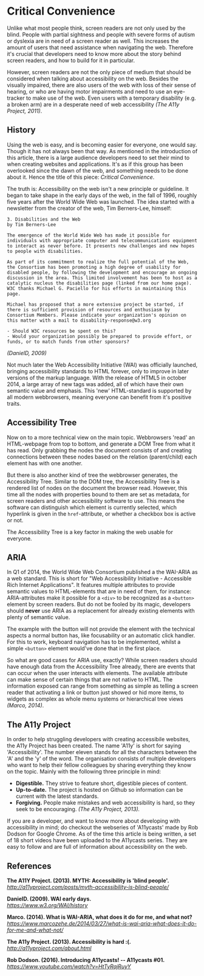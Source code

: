 # Critical Convenience
Unlike what most people think, screen readers are not only used by the blind. People with partial sightness and people with severe forms of autism or dyslexia are in need of a screen reader as well. This increases the amount of users that need assistance when navigating the web. Therefore it's crucial that developers need to know more about the story behind screen readers, and how to build for it in particular.

However, screen readers are not the only piece of medium that should be considered when talking about accessibility on the web. Besides the visually impaired, there are also users of the web with loss of their sense of hearing, or who are having motor impairments and need to use an eye-tracker to make use of the web. Even users with a temporary disability (e.g. a broken arm) are in a desperate need of web accessibility *(The A11y Project, 2011)*.

## History
Using the web is easy, and is becoming easier for everyone, one would say. Though it has not always been that way. As mentioned in the introduction of this article, there is a large audience developers need to set their mind to when creating websites and applications. It's as if this group has been overlooked since the dawn of the web, and something needs to be done about it. Hence the title of this piece: *Critical Convenience*.

The truth is: Accessibility on the web isn't a new principle or guideline. It began to take shape in the early days of the web, in the fall of 1996, roughly five years after the World Wide Web was launched. The idea started with a newsletter from the creator of the web, Tim Berners-Lee, himself:

```
3. Disabilities and the Web  
by Tim Berners-Lee

The emergence of the World Wide Web has made it possible for individuals with appropriate computer and telecommunications equipment to interact as never before. It presents new challenges and new hopes to people with disabilities.

As part of its commitment to realize the full potential of the Web, the Consortium has been promoting a high degree of usability for disabled people, by following the development and encourage an ongoing discussion in the area. This limited involvement has been to host as a catalytic nucleus the disabilities page (linked from our home page). W3C thanks Michael G. Paciello for his efforts in maintaining this page.

Michael has proposed that a more extensive project be started, if there is sufficient provision of resources and enthusiasm by Consortium Members. Please indicate your organization's opinion on this matter with a mail to disability-response@w3.org

- Should W3C resources be spent on this?
- Would your organization possibly be prepared to provide effort, or funds, or to match funds from other sponsors?
```
*(DanielD, 2009)*

Not much later the Web Accessibility Initiative (WAI) was officially launched, bringing accessibility standards to HTML forever, only to improve in later versions of the markup language. With the release of HTML5 in october 2014, a large array of new tags was added, all of which have their own semantic value and emphasis. This 'new' HTML-standard is supported by all modern webbrowsers, meaning everyone can benefit from it's positive traits. 

## Accessibility Tree
Now on to a more technical view on the main topic. Webbrowsers 'read' an HTML-webpage from top to bottom, and generate a DOM Tree from what it has read. Only grabbing the nodes the document consists of and creating connections between these nodes based on the relation (parent/child) each element has with one another.

But there is also another kind of tree the webbrowser generates, the Accessibility Tree. Similar to the DOM tree, the Accessibility Tree is a rendered list of nodes on the document the browser read. However, this time all the nodes with properties bound to them are set as metadata, for screen readers and other accessibility software to use. This means the software can distinguish which element is currently selected, which hyperlink is given in the `href`-attribute, or whether a checkbox box is active or not.

The Accessibility Tree is a key factor in making the web usable for everyone.

## ARIA
In Q1 of 2014, the World Wide Web Consortium published a the WAI-ARIA as a web standard. This is short for "Web Accessibility Initiative - Accessible Rich Internet Applications". It features multiple attributes to provide semantic values to HTML-elements that are in need of them, for instance: ARIA-attributes make it possible for a `<div>` to be recognized as a `<button>` element by screen readers. But do not be fooled by its magic, developers should **never** use ARIA as a replacement for already existing elements with plenty of semantic value.

The example with the button will not provide the element with the technical aspects a normal button has, like focusability or an automatic click handler. For this to work, keyboard navigation has to be implemented, whilst a simple `<button>` element would've done that in the first place.

So what are good cases for ARIA use, exactly? While screen readers should have enough data from the Accessibility Tree already, there are events that can occur when the user interacts with elements. The available attribute can make sense of certain things that are not native to HTML. The information exposed can range from something as simple as telling a screen reader that activating a link or button just showed or hid more items, to widgets as complex as whole menu systems or hierarchical tree views *(Marco, 2014)*.

## The A11y Project
In order to help struggling developers with creating accessibile websites, the A11y Project has been created.
The name 'A11y' is short for saying 'Accessibility'. The number eleven stands for all the characters between the 'A' and the 'y' of the word. The organisation consists of multiple developers who want to help their fellow colleagues by sharing everything they know on the topic. Mainly with the following three principle in mind:
- **Digestible.** They strive to feature short, digestible pieces of content.
- **Up-to-date.** The project is hosted on Github so information can be current with the latest standards.
- **Forgiving.** People make mistakes and web accessibility is hard, so they seek to be encouraging.
*(The A11y Project, 2013).*

If you are a developer, and want to know more about developing with accessibility in mind; do checkout the webseries of 'A11ycasts' made by Rob Dodson for Google Chrome. As of the time this article is being written, a set of 18 short videos have been uploaded to the A11ycasts series. They are easy to follow and are full of information about accessibility on the web.

## References
**The A11Y Project. (2013). MYTH: Accessibility is 'blind people'.**  
*http://a11yproject.com/posts/myth-accessibility-is-blind-people/*

**DanielD. (2009). WAI early days.**  
*https://www.w3.org/WAI/history*

**Marco. (2014). What is WAI-ARIA, what does it do for me, and what not?**  
*https://www.marcozehe.de/2014/03/27/what-is-wai-aria-what-does-it-do-for-me-and-what-not/*

**The A11y Project. (2013). Accessibility is hard :(.**  
*http://a11yproject.com/about.html*

**Rob Dodson. (2016). Introducing A11ycasts! -- A11ycasts #01.**  
*https://www.youtube.com/watch?v=HtTyRajRuyY*
